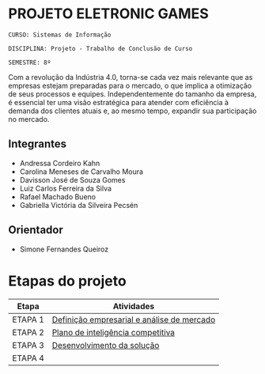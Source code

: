 # PROJETO ELETRONIC GAMES

`CURSO: Sistemas de Informação`

`DISCIPLINA: Projeto - Trabalho de Conclusão de Curso`

`SEMESTRE: 8º`

Com a revolução da Indústria 4.0, torna-se cada vez mais relevante que as empresas estejam preparadas para o mercado, o que implica a otimização de seus processos e equipes. Independentemente do tamanho da empresa, é essencial ter uma visão estratégica para atender com eficiência à demanda dos clientes atuais e, ao mesmo tempo, expandir sua participação no mercado.


## Integrantes

* Andressa Cordeiro Kahn
* Carolina Meneses de Carvalho Moura
* Davisson José de Souza Gomes
* Luiz Carlos Ferreira da Silva
* Rafael Machado Bueno
* Gabriella Victória da Silveira Pecsén


## Orientador

* Simone Fernandes Queiroz

# Etapas do projeto

| Etapa         | Atividades |
|  :----:   | ----------- |
| ETAPA 1         |[Definição empresarial e análise de mercado](docs/01-company-definition-and-market-analysis.md) <br> |
| ETAPA 2         |[Plano de inteligência competitiva](docs/02-competitive-intelligence-plan.md) <br> |
| ETAPA 3         |[Desenvolvimento da solução](docs/03-solution-development.md) |
| ETAPA 4         |  |

